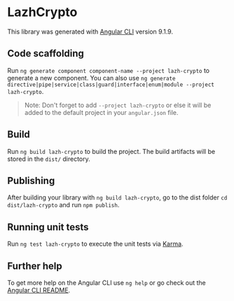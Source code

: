 # LazhCrypto

This library was generated with [Angular CLI](https://github.com/angular/angular-cli) version 9.1.9.

## Code scaffolding

Run `ng generate component component-name --project lazh-crypto` to generate a new component. You can also use `ng generate directive|pipe|service|class|guard|interface|enum|module --project lazh-crypto`.
> Note: Don't forget to add `--project lazh-crypto` or else it will be added to the default project in your `angular.json` file. 

## Build

Run `ng build lazh-crypto` to build the project. The build artifacts will be stored in the `dist/` directory.

## Publishing

After building your library with `ng build lazh-crypto`, go to the dist folder `cd dist/lazh-crypto` and run `npm publish`.

## Running unit tests

Run `ng test lazh-crypto` to execute the unit tests via [Karma](https://karma-runner.github.io).

## Further help

To get more help on the Angular CLI use `ng help` or go check out the [Angular CLI README](https://github.com/angular/angular-cli/blob/master/README.md).
